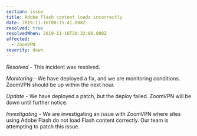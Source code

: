 ```yaml
---
section: issue
title: Adobe Flash content loads incorrectly
date: 2019-11-16T00:15:41.088Z
resolved: true
resolvedWhen: 2019-11-16T20:32:00.000Z
affected:
  - ZoomVPN
severity: down
---
```

_Resolved_ - This incident was resolved.

_Monitoring_ - We have deployed a fix, and we are monitoring conditions. ZoomVPN should be up within the next hour.

_Update_ -  We have deployed a patch, but the deploy failed. ZoomVPN will be down until further notice.

_Investigating_ - We are investigating an issue with ZoomVPN where sites using Adobe Flash do not load Flash content correctly. Our team is attempting to patch this issue.
